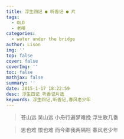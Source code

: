```yaml
---
title: 浮生四记 ● 听香记 ● 片
tags:
  - OLD
  - 老喽
categories:
  - water under the bridge
author: Lison
img: ''
top: false
cover: false
coverImg: ''
toc: false
mathjax: false
summary: ''
date: 2015-1-17 18:22:59
desc: 浮生四记 听香记片选
keywords: 浮生四记,听香记,春风老少年
---
```


> 苍山远 吴山远
> 小舟行遍梦难挽
> 浮生歌几番

> 思也难 恨也难
> 而今卿我两隔栏
> 春风老少年

<!--more-->